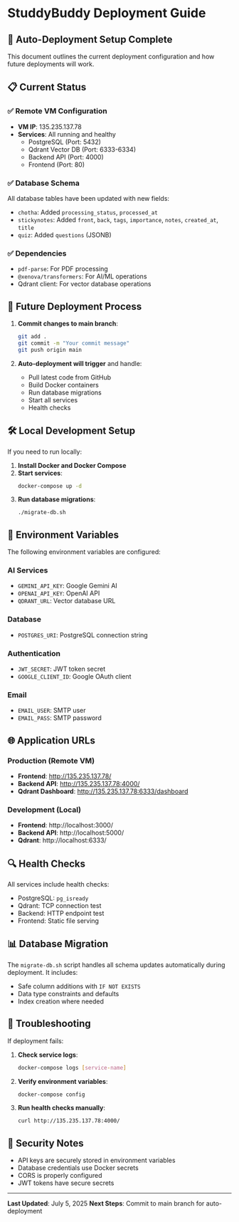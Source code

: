 # StuddyBuddy Deployment Guide

## 🚀 Auto-Deployment Setup Complete

This document outlines the current deployment configuration and how future deployments will work.

## 📋 Current Status

### ✅ Remote VM Configuration
- **VM IP**: 135.235.137.78
- **Services**: All running and healthy
  - PostgreSQL (Port: 5432)
  - Qdrant Vector DB (Port: 6333-6334)
  - Backend API (Port: 4000)
  - Frontend (Port: 80)

### ✅ Database Schema
All database tables have been updated with new fields:
- `chotha`: Added `processing_status`, `processed_at`
- `stickynotes`: Added `front`, `back`, `tags`, `importance`, `notes`, `created_at`, `title`
- `quiz`: Added `questions` (JSONB)

### ✅ Dependencies
- `pdf-parse`: For PDF processing
- `@xenova/transformers`: For AI/ML operations
- Qdrant client: For vector database operations

## 🔄 Future Deployment Process

1. **Commit changes to main branch**:
   ```bash
   git add .
   git commit -m "Your commit message"
   git push origin main
   ```

2. **Auto-deployment will trigger** and handle:
   - Pull latest code from GitHub
   - Build Docker containers
   - Run database migrations
   - Start all services
   - Health checks

## 🛠️ Local Development Setup

If you need to run locally:

1. **Install Docker and Docker Compose**
2. **Start services**:
   ```bash
   docker-compose up -d
   ```
3. **Run database migrations**:
   ```bash
   ./migrate-db.sh
   ```

## 📝 Environment Variables

The following environment variables are configured:

### AI Services
- `GEMINI_API_KEY`: Google Gemini AI
- `OPENAI_API_KEY`: OpenAI API
- `QDRANT_URL`: Vector database URL

### Database
- `POSTGRES_URI`: PostgreSQL connection string

### Authentication
- `JWT_SECRET`: JWT token secret
- `GOOGLE_CLIENT_ID`: Google OAuth client

### Email
- `EMAIL_USER`: SMTP user
- `EMAIL_PASS`: SMTP password

## 🌐 Application URLs

### Production (Remote VM)
- **Frontend**: http://135.235.137.78/
- **Backend API**: http://135.235.137.78:4000/
- **Qdrant Dashboard**: http://135.235.137.78:6333/dashboard

### Development (Local)
- **Frontend**: http://localhost:3000/
- **Backend API**: http://localhost:5000/
- **Qdrant**: http://localhost:6333/

## 🔍 Health Checks

All services include health checks:
- PostgreSQL: `pg_isready`
- Qdrant: TCP connection test
- Backend: HTTP endpoint test
- Frontend: Static file serving

## 📊 Database Migration

The `migrate-db.sh` script handles all schema updates automatically during deployment. It includes:
- Safe column additions with `IF NOT EXISTS`
- Data type constraints and defaults
- Index creation where needed

## 🚨 Troubleshooting

If deployment fails:

1. **Check service logs**:
   ```bash
   docker-compose logs [service-name]
   ```

2. **Verify environment variables**:
   ```bash
   docker-compose config
   ```

3. **Run health checks manually**:
   ```bash
   curl http://135.235.137.78:4000/
   ```

## 🔐 Security Notes

- API keys are securely stored in environment variables
- Database credentials use Docker secrets
- CORS is properly configured
- JWT tokens have secure secrets

---

**Last Updated**: July 5, 2025
**Next Steps**: Commit to main branch for auto-deployment
